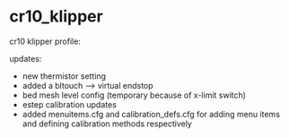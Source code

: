 # cr10_klipper
cr10 klipper profile: 

updates:
- new thermistor setting
- added a bltouch --> virtual endstop 
- bed mesh level config (temporary because of x-limit switch) 
- estep calibration updates
- added menuitems.cfg and calibration_defs.cfg for adding menu items and defining calibration methods respectively

